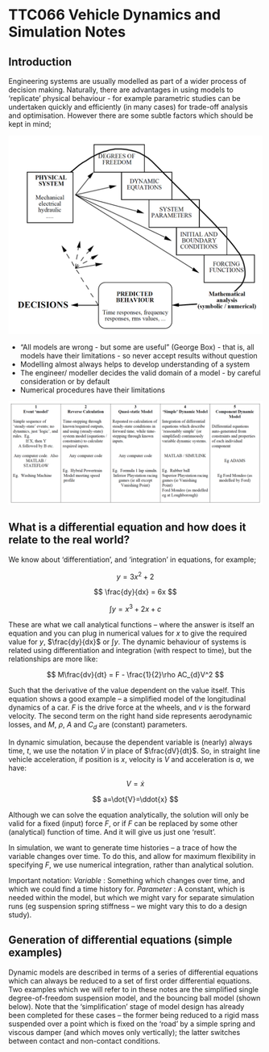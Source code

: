 # TTC066 Vehicle Dynamics and Simulation Notes

## Introduction

Engineering systems are usually modelled as part of a wider process of decision making.  Naturally, there are advantages in using models to ‘replicate’ physical behaviour -  for example parametric studies can be undertaken quickly and efficiently (in many cases) for trade-off analysis and optimisation.  However there are some subtle factors which should be kept in mind;

![Image](system_modelling.PNG)

* “All models are wrong - but some are useful” (George Box) - that is, all models have their limitations - so never accept results without question
* Modelling almost always helps to develop understanding of a system
* The engineer/ modeller decides the valid domain of a model - by careful consideration or by default
* Numerical procedures have their limitations

![Image](table1.PNG)

## What is a differential equation and how does it relate to the real world?

We know about ‘differentiation’, and ‘integration’ in equations, for example;

$$
y = 3x^2 + 2
$$

$$
\frac{dy}{dx} = 6x
$$

$$
\int{y} = x^3 + 2x + c
$$

These are what we call analytical functions – where the answer is itself an equation and you can plug in numerical values for $x$ to give the required value for $y$, $\frac{dy}{dx}$ or $\int{y}$. The dynamic behaviour of systems is related using differentiation and integration (with respect to time), but the relationships are more like:

$$
M\frac{dv}{dt} = F - \frac{1}{2}\rho AC_{d}V^2
$$

Such that the derivative of the value dependent on the value itself. This equation shows a good example – a simplified model of the longitudinal dynamics of a car. $F$ is the drive force at the wheels, and $v$ is the forward velocity. The second term on the right hand side represents aerodynamic losses, and $M$, $\rho$, $A$ and $C_d$ are (constant) parameters.

In dynamic simulation, because the dependent variable is (nearly) always time, $t$, we use the notation $\dot{V}$ in place of $\frac{dV}{dt}$. So, in straight line vehicle acceleration, if position is $x$, velocity is $V$ and acceleration is $a$, we have:

$$
    V=\dot{x}
$$

$$
    a=\dot{V}=\ddot{x}
$$

Although we can solve the equation analytically, the solution will only be valid for a fixed (input) force $F$, or if $F$ can be replaced by some other (analytical) function of time. And it will give us just one ‘result’.

In simulation, we want to generate time histories – a trace of how the variable changes over time. To do this, and allow for maximum flexibility in specifying $F$, we use numerical integration, rather than analytical solution.

Important notation:
*Variable* : Something which changes over time, and which we could find a time history for.
*Parameter* : A constant, which is needed within the model, but which we might vary for separate simulation runs (eg suspension spring stiffness – we might vary this to do a design study).

## Generation of differential equations (simple examples)

Dynamic models are described in terms of a series of differential equations which can always be reduced to a set of first order differential equations. Two examples which we will refer to in these notes are the simplified single degree-of-freedom suspension model, and the bouncing ball model (shown below). Note that the ‘simplification’ stage of model design has already
been completed for these cases – the former being reduced to a rigid mass suspended over a point which is fixed on the ‘road’ by a simple spring and viscous damper (and which moves only vertically); the latter switches between contact and non-contact conditions.
